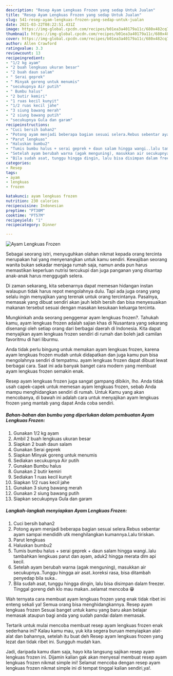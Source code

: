 ```yaml
---
description: "Resep Ayam Lengkuas Frozen yang sedap Untuk Jualan"
title: "Resep Ayam Lengkuas Frozen yang sedap Untuk Jualan"
slug: 541-resep-ayam-lengkuas-frozen-yang-sedap-untuk-jualan
date: 2021-03-22T08:22:51.431Z
image: https://img-global.cpcdn.com/recipes/b01ea3a40179a11c/680x482cq70/ayam-lengkuas-frozen-foto-resep-utama.jpg
thumbnail: https://img-global.cpcdn.com/recipes/b01ea3a40179a11c/680x482cq70/ayam-lengkuas-frozen-foto-resep-utama.jpg
cover: https://img-global.cpcdn.com/recipes/b01ea3a40179a11c/680x482cq70/ayam-lengkuas-frozen-foto-resep-utama.jpg
author: Allen Crawford
ratingvalue: 3.3
reviewcount: 13
recipeingredient:
- "1/2 kg ayam"
- "2 buah lengkuas ukuran besar"
- "2 buah daun salam"
- " Serai geprek"
- " Minyak goreng untuk menumis"
- "secukupnya Air putih"
- " Bumbu halus"
- "2 butir kemiri"
- "1 ruas kecil kunyit"
- "1/2 ruas kecil jahe"
- "3 siung bawang merah"
- "2 siung bawang putih"
- "secukupnya Gula dan garam"
recipeinstructions:
- "Cuci bersih bahan2"
- "Potong ayam menjadi beberapa bagian sesuai selera.Rebus sebentar ayam sampai mendidih utk menghilangkan kumannya.Lalu tiriskan."
- "Parut lengkuas"
- "Haluskan bumbu2"
- "Tumis bumbu halus + serai geprek + daun salam hingga wangi..lalu tambahkan lengkuas parut dan ayam, aduk2 hingga merata dlm api kecil."
- "Setelah ayam berubah warna (agak menguning), masukkan air secukupnya..Tunggu hingga air asat..koreksi rasa, bisa ditambah penyedap bila suka.."
- "Bila sudah asat, tunggu hingga dingin, lalu bisa disimpan dalam freezer. Tinggal goreng deh klo mau makan..selamat mencoba 😁"
categories:
- Resep
tags:
- ayam
- lengkuas
- frozen

katakunci: ayam lengkuas frozen 
nutrition: 230 calories
recipecuisine: Indonesian
preptime: "PT30M"
cooktime: "PT57M"
recipeyield: "1"
recipecategory: Dinner

---
```



![Ayam Lengkuas Frozen](https://img-global.cpcdn.com/recipes/b01ea3a40179a11c/680x482cq70/ayam-lengkuas-frozen-foto-resep-utama.jpg)

Sebagai seorang istri, menyuguhkan olahan nikmat kepada orang tercinta merupakan hal yang menyenangkan untuk kamu sendiri. Kewajiban seorang  wanita bukan sekadar menjaga rumah saja, namun anda pun harus memastikan keperluan nutrisi tercukupi dan juga panganan yang disantap anak-anak harus menggugah selera.

Di zaman  sekarang, kita sebenarnya dapat memesan hidangan instan walaupun tidak harus repot mengolahnya dulu. Tapi ada juga orang yang selalu ingin menyajikan yang terenak untuk orang tercintanya. Pasalnya, memasak yang dibuat sendiri akan jauh lebih bersih dan bisa menyesuaikan makanan tersebut sesuai dengan masakan kesukaan keluarga tercinta. 



Mungkinkah anda seorang penggemar ayam lengkuas frozen?. Tahukah kamu, ayam lengkuas frozen adalah sajian khas di Nusantara yang sekarang disenangi oleh setiap orang dari berbagai daerah di Indonesia. Kita dapat menyajikan ayam lengkuas frozen sendiri di rumah dan boleh jadi camilan favoritmu di hari liburmu.

Anda tidak perlu bingung untuk memakan ayam lengkuas frozen, karena ayam lengkuas frozen mudah untuk didapatkan dan juga kamu pun bisa mengolahnya sendiri di tempatmu. ayam lengkuas frozen dapat dibuat lewat berbagai cara. Saat ini ada banyak banget cara modern yang membuat ayam lengkuas frozen semakin enak.

Resep ayam lengkuas frozen juga sangat gampang dibikin, lho. Anda tidak usah capek-capek untuk memesan ayam lengkuas frozen, sebab Anda mampu menghidangkan sendiri di rumah. Untuk Kamu yang akan mencobanya, di bawah ini adalah cara untuk menyajikan ayam lengkuas frozen yang mantab yang dapat Anda coba sendiri.

<!--inarticleads1-->

##### Bahan-bahan dan bumbu yang diperlukan dalam pembuatan Ayam Lengkuas Frozen:

1. Gunakan 1/2 kg ayam
1. Ambil 2 buah lengkuas ukuran besar
1. Siapkan 2 buah daun salam
1. Gunakan  Serai geprek
1. Siapkan  Minyak goreng untuk menumis
1. Sediakan secukupnya Air putih
1. Gunakan  Bumbu halus
1. Gunakan 2 butir kemiri
1. Sediakan 1 ruas kecil kunyit
1. Siapkan 1/2 ruas kecil jahe
1. Gunakan 3 siung bawang merah
1. Gunakan 2 siung bawang putih
1. Siapkan secukupnya Gula dan garam




<!--inarticleads2-->

##### Langkah-langkah menyiapkan Ayam Lengkuas Frozen:

1. Cuci bersih bahan2
1. Potong ayam menjadi beberapa bagian sesuai selera.Rebus sebentar ayam sampai mendidih utk menghilangkan kumannya.Lalu tiriskan.
1. Parut lengkuas
1. Haluskan bumbu2
1. Tumis bumbu halus + serai geprek + daun salam hingga wangi..lalu tambahkan lengkuas parut dan ayam, aduk2 hingga merata dlm api kecil.
1. Setelah ayam berubah warna (agak menguning), masukkan air secukupnya..Tunggu hingga air asat..koreksi rasa, bisa ditambah penyedap bila suka..
1. Bila sudah asat, tunggu hingga dingin, lalu bisa disimpan dalam freezer. Tinggal goreng deh klo mau makan..selamat mencoba 😁




Wah ternyata cara membuat ayam lengkuas frozen yang enak tidak ribet ini enteng sekali ya! Semua orang bisa menghidangkannya. Resep ayam lengkuas frozen Sesuai banget untuk kamu yang baru akan belajar memasak ataupun bagi anda yang sudah pandai dalam memasak.

Tertarik untuk mulai mencoba membuat resep ayam lengkuas frozen enak sederhana ini? Kalau kamu mau, yuk kita segera buruan menyiapkan alat-alat dan bahannya, setelah itu buat deh Resep ayam lengkuas frozen yang lezat dan tidak ribet ini. Sungguh mudah kan. 

Jadi, daripada kamu diam saja, hayo kita langsung sajikan resep ayam lengkuas frozen ini. Dijamin kalian gak akan menyesal membuat resep ayam lengkuas frozen nikmat simple ini! Selamat mencoba dengan resep ayam lengkuas frozen nikmat simple ini di tempat tinggal kalian sendiri,ya!.

